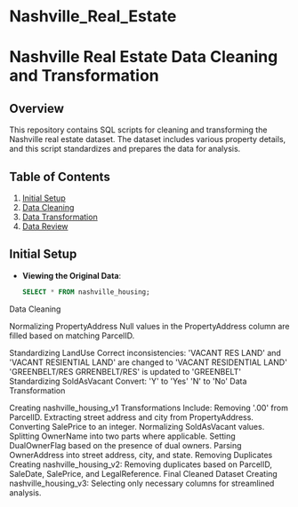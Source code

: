 # Nashville_Real_Estate

# Nashville Real Estate Data Cleaning and Transformation

## Overview
This repository contains SQL scripts for cleaning and transforming the Nashville real estate dataset. The dataset includes various property details, and this script standardizes and prepares the data for analysis.

## Table of Contents
1. [Initial Setup](#initial-setup)
2. [Data Cleaning](#data-cleaning)
3. [Data Transformation](#data-transformation)
4. [Data Review](#data-review)

## Initial Setup
- **Viewing the Original Data**:
  ```sql
  SELECT * FROM nashville_housing;

Data Cleaning

Normalizing PropertyAddress
Null values in the PropertyAddress column are filled based on matching ParcelID.

Standardizing LandUse
Correct inconsistencies:
'VACANT RES LAND' and 'VACANT RESIENTIAL LAND' are changed to 'VACANT RESIDENTIAL LAND'
'GREENBELT/RES GRRENBELT/RES' is updated to 'GREENBELT'
Standardizing SoldAsVacant
Convert:
'Y' to 'Yes'
'N' to 'No'
Data Transformation

Creating nashville_housing_v1
Transformations Include:
Removing '.00' from ParcelID.
Extracting street address and city from PropertyAddress.
Converting SalePrice to an integer.
Normalizing SoldAsVacant values.
Splitting OwnerName into two parts where applicable.
Setting DualOwnerFlag based on the presence of dual owners.
Parsing OwnerAddress into street address, city, and state.
Removing Duplicates
Creating nashville_housing_v2:
Removing duplicates based on ParcelID, SaleDate, SalePrice, and LegalReference.
Final Cleaned Dataset
Creating nashville_housing_v3:
Selecting only necessary columns for streamlined analysis.
